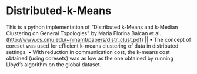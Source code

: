 # Distributed-k-Means
This is a python implementation of "Distributed k-Means and k-Median Clustering on General Topologies" by Maria Florina Balcan et al. (http://www.cs.cmu.edu/~ninamf/papers/distr_clust.pdf)   ||    • The  concept of coreset was used for efficient k-means clustering of data in distributed settings.   • With reduction in communication cost, the k-means cost obtained (using coresets) was as low as the one obtained by running Lloyd’s algorithm on the global dataset.

